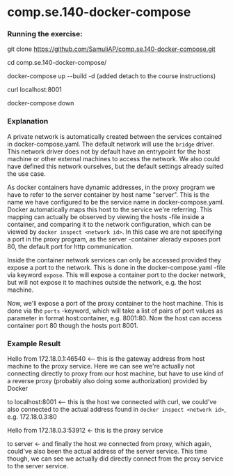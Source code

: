 # comp.se.140-docker-compose

### Running the exercise:
git clone https://github.com/SamuliAP/comp.se.140-docker-compose.git

cd comp.se.140-docker-compose/

docker-compose up --build -d (added detach to the course instructions)

curl localhost:8001

docker-compose down

### Explanation
A private network is automatically created between the services contained in docker-compose.yaml. The default network will use the `bridge` driver. This network driver does not by default have an entrypoint for the host machine or other external machines to access the network. We also could have defined this network ourselves, but the default settings already suited the use case.

As docker containers have dynamic addresses, in the proxy program we have to refer to the server container by host name "server". This is the name we have configured to be the service name in docker-compose.yaml. Docker automatically maps this host to the service we're referring. This mapping can actually be observed by viewing the hosts -file inside a container, and comparing it to the network configuration, which can be viewed by `docker inspect <network id>`. In this case we are not specifying a port in the proxy program, as the server -container alerady exposes port 80, the default port for http communication.

Inside the container network services can only be accessed provided they expose a port to the network. This is done in the docker-compose.yaml -file via keyword `expose`. This will expose a container port to the docker network, but will not expose it to machines outside the network, e.g. the host machine.

Now, we'll expose a port of the proxy container to the host machine. This is done via the `ports` -keyword, which will take a list of pairs of port values as parameter in format host:container, e.g. 8001:80. Now the host can access container port 80 though the hosts port 8001. 

### Example Result
Hello from 172.18.0.1:46540 <-- this is the gateway address from host machine to the proxy service. Here we can see we're actually not connecting directly to proxy from our host machine, but have to use kind of a reverse proxy (probably also doing some authorization) provided by Docker

to localhost:8001 <-- this is the host we connected with curl, we could've also connected to the actual address found in `docker inspect <network id>`, e.g. 172.18.0.3:80

Hello from 172.18.0.3:53912 <- this is the proxy service

to server <- and finally the host we connected from proxy, which again, could've also been the actual address of the server service. This time though, we can see we actually did directly connect from the proxy service to the server service.
